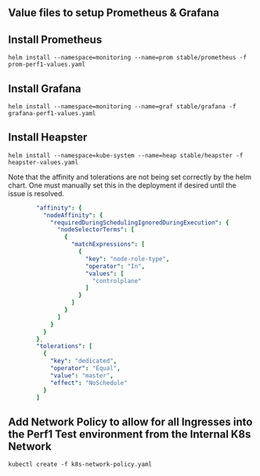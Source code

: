 ## Value files to setup Prometheus & Grafana


## Install Prometheus

`helm install --namespace=monitoring --name=prom stable/prometheus -f prom-perf1-values.yaml`

## Install Grafana

`helm install --namespace=monitoring --name=graf stable/grafana -f grafana-perf1-values.yaml`

## Install Heapster

`helm install --namespace=kube-system --name=heap stable/heapster -f heapster-values.yaml`

Note that the affinity and tolerations are not being set correctly by the helm chart. One must manually set this in the deployment if desired until the issue is resolved.

```YAML
        "affinity": {
          "nodeAffinity": {
            "requiredDuringSchedulingIgnoredDuringExecution": {
              "nodeSelectorTerms": [
                {
                  "matchExpressions": [
                    {
                      "key": "node-role-type",
                      "operator": "In",
                      "values": [
                        "controlplane"
                      ]
                    }
                  ]
                }
              ]
            }
          }
        },
        "tolerations": [
          {
            "key": "dedicated",
            "operator": "Equal",
            "value": "master",
            "effect": "NoSchedule"
          }
        ]
```

## Add Network Policy to allow for all Ingresses into the Perf1 Test environment from the Internal K8s Network

`kubectl create -f k8s-network-policy.yaml` 
